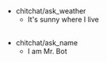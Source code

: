 ##
* chitchat/ask_weather
    - It's sunny where I live
    
##
* chitchat/ask_name
    - I am Mr. Bot